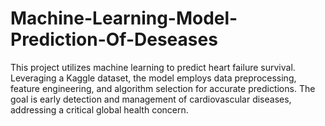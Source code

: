 # Machine-Learning-Model-Prediction-Of-Deseases
This project utilizes machine learning to predict heart failure survival. Leveraging a Kaggle dataset, the model employs data preprocessing, feature engineering, and algorithm selection for accurate predictions. The goal is early detection and management of cardiovascular diseases, addressing a critical global health concern.

